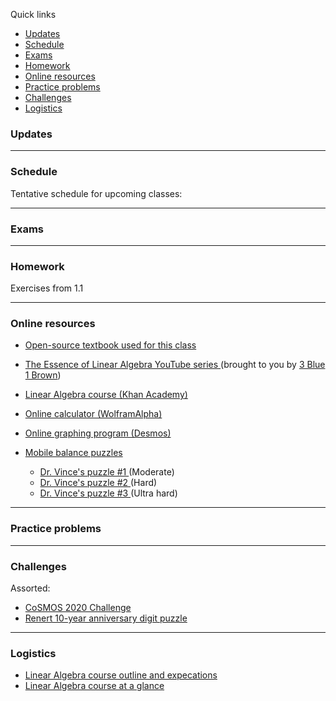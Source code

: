 Quick links

  * [Updates](#updates)
  * [Schedule](#schedule)
  * [Exams](#exams)
  * [Homework](#homework)
  * [Online resources](#online-resources)
  * [Practice problems](#practice-problems)
  * [Challenges](#challenges)
  * [Logistics](#logistics)



### Updates

---


### Schedule

Tentative schedule for upcoming classes:


---

### Exams



---

### Homework

Exercises from 1.1

<!--
Specific homework for Monday, May 16:
  * Fill out the <a href="https://forms.gle/tTdUvnsKvuTmS2wG9">End of Year feedback form </a>
-->

<!--
Homework expectations: about 40 minutes/day on average
-->

---

### Online resources

* <a href="https://lyryx.com/wp-content/uploads/2018/01/Nicholson-OpenLAWA-2018A.pdf"> Open-source textbook used for this class </a>
* <a href="https://www.youtube.com/playlist?list=PLZHQObOWTQDPD3MizzM2xVFitgF8hE_ab"> The Essence of Linear Algebra YouTube series </a> (brought to you by <a href="https://www.youtube.com/channel/UCYO_jab_esuFRV4b17AJtAw"> 3 Blue 1 Brown</a>)
* <a href="https://www.khanacademy.org/math/linear-algebra"> Linear Algebra course (Khan Academy) </a>
* <a href="https://www.wolframalpha.com/"> Online calculator (WolframAlpha) </a>
* <a href="https://www.desmos.com/"> Online graphing program (Desmos) </a>

* <a href="https://solveme.edc.org/mobiles/"> Mobile balance puzzles </a>
   * <a href="https://solveme.edc.org/mobiles/?mobiles=200662"> Dr. Vince's puzzle #1 </a> (Moderate)
   * <a href="https://solveme.edc.org/mobiles/?mobiles=201443"> Dr. Vince's puzzle #2 </a> (Hard)
   * <a href="https://solveme.edc.org/mobiles/?mobiles=201442"> Dr. Vince's puzzle #3 </a> (Ultra hard)


---

### Practice problems


---

### Challenges 


Assorted:
* <a href="https://vincentchan02.wixsite.com/cosmospuzzle"> CoSMOS 2020 Challenge</a> 
* <a href="https://vchan2.github.io/Challenges/10_2022_2023_digit_puzzle.pdf">Renert 10-year anniversary digit puzzle</a>




---

### Logistics

* <a href="vchan2.github.io/LinearAlgebra/Linear_Algebra_2022-23_online.pdf"> Linear Algebra course outline and expecations </a>
* <a href="vchan2.github.io/LinearAlgebra/Linear_Algebra_Course_outline.pdf"> Linear Algebra course at a glance </a>


